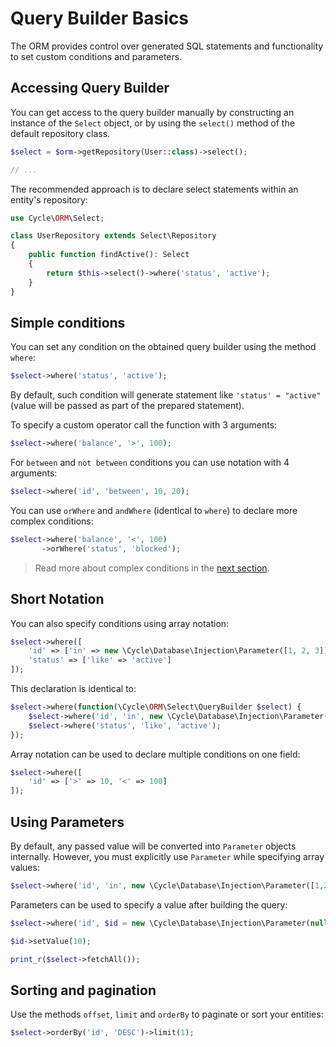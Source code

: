 # Query Builder Basics

The ORM provides control over generated SQL statements and functionality to set custom conditions and parameters.

## Accessing Query Builder

You can get access to the query builder manually by constructing an instance of the `Select` object, or by using
the `select()` method of the default repository class.

```php
$select = $orm->getRepository(User::class)->select();

// ...
```

The recommended approach is to declare select statements within an entity's repository:

```php
use Cycle\ORM\Select;

class UserRepository extends Select\Repository
{
    public function findActive(): Select
    {
        return $this->select()->where('status', 'active');
    }
}
```

## Simple conditions

You can set any condition on the obtained query builder using the method `where`:

```php
$select->where('status', 'active');
```

By default, such condition will generate statement like `'status' = "active"` (value will be passed as part of the
prepared statement).

To specify a custom operator call the function with 3 arguments:

```php
$select->where('balance', '>', 100);
```

For `between` and `not between` conditions you can use notation with 4 arguments:

```php
$select->where('id', 'between', 10, 20);
```

You can use `orWhere` and `andWhere` (identical to `where`) to declare more complex conditions:

```php
$select->where('balance', '<', 100)
       ->orWhere('status', 'blocked');
```

> Read more about complex conditions in the [next section](/docs/en/query-builder/complex.md).

## Short Notation

You can also specify conditions using array notation:

```php
$select->where([
    'id' => ['in' => new \Cycle\Database\Injection\Parameter([1, 2, 3])],
    'status' => ['like' => 'active']
]);
```

This declaration is identical to:

```php
$select->where(function(\Cycle\ORM\Select\QueryBuilder $select) {
    $select->where('id', 'in', new \Cycle\Database\Injection\Parameter([1, 2, 3]));
    $select->where('status', 'like', 'active');
});
```

Array notation can be used to declare multiple conditions on one field:

```php
$select->where([
    'id' => ['>' => 10, '<' => 100]
]);
```

## Using Parameters

By default, any passed value will be converted into `Parameter` objects internally. However, you must explicitly
use `Parameter` while specifying array values:

```php
$select->where('id', 'in', new \Cycle\Database\Injection\Parameter([1,2,3]));
```

Parameters can be used to specify a value after building the query:

```php
$select->where('id', $id = new \Cycle\Database\Injection\Parameter(null));

$id->setValue(10);

print_r($select->fetchAll());
```

## Sorting and pagination

Use the methods `offset`, `limit` and `orderBy` to paginate or sort your entities:

```php
$select->orderBy('id', 'DESC')->limit(1);
```
